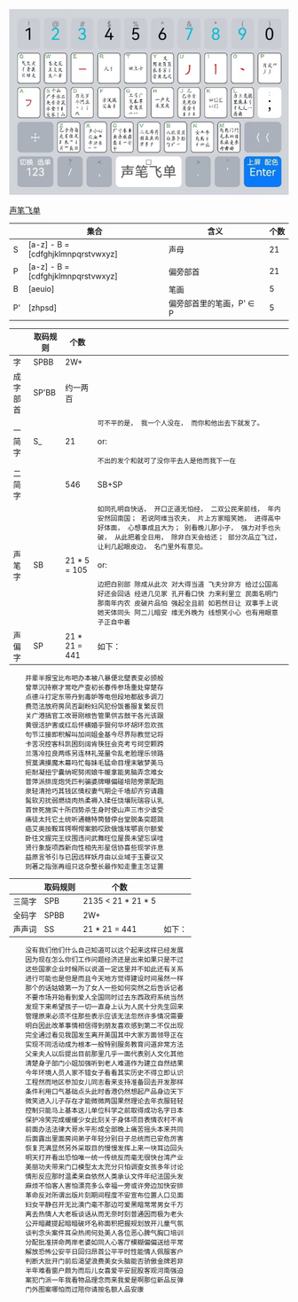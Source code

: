 <div align="left">
  <img src="https://github.com/impishian/input_method/blob/main/%E5%85%B6%E4%BB%96/%E5%A3%B0%E7%AC%94%E9%A3%9E%E5%8D%95.png" />
</div>

[声笔飞单](https://sbxlm.github.io/sbfd/)

|  | 集合 | 含义 | 个数 |
|------|------|------|------|
| S | [a-z] - B = [cdfghjklmnpqrstvwxyz] | 声母 | 21 |
| P | [a-z] - B = [cdfghjklmnpqrstvwxyz] | 偏旁部首 | 21 |
| B | [aeuio] | 笔画 | 5 |
| P' | [zhpsd] | 偏旁部首里的笔画，P' ∈ P | 5|


|  | 取码规则 | 个数 | |
|------|------|------|------|
| 字 | SPBB | 2W+ | |
| 成字部首 | SP'BB | 约一两百 | |
| 一简字 |   S_ | 21 |```可不平的是， 我一个人没在， 而你和他出去下就发了。```<br><br> or: <br><br> ```不出的发个和就可了没你平去人是他而我下一在``` |
| 二简字 |  |546 | SB+SP |
| 声笔字| SB | 21 * 5 = 105 | ```如同孔明自快话， 开口正道无怕经， 二双公民来前线， 年内安然回南国； 若说阿维当农夫， 片上方家暗笑她， 进得高中好体面， 心想事成且大为； 别看晚儿那小子， 强力对手也头破， 从此把着全日用， 除非白天会给还； 部分次品立飞过， 让利几起眼皮边， 名门里外有意见。```<br><br> or: <br><br> ```边把白别部 除成从此次 对大得当道 飞夫分非方 给过公国高 好还会回话 经进几见家 孔开看口快 力来利里立 民面名明门 那南年内农 皮破片品怕 强起全且前 如若然日让 双事手上说 她天体同头 阿二儿暗安 维无外晚为 线想笑小心 也有用眼意 子正自中着```|
| 声偏字| SP | 21 * 21 = 441 | 如下： |
```
	并辈半报宝比布吧办本被八暴便北壁表变必颁般
	曾草沉持察才常吃产查初长春传参场重处穿楚存
	点德斗打定东带丹到毒妒等电但段地都敌多调刀
	费范法放府房凤否副粉妇风犯份饭番服复繁反罚
	关广港搞官工改哥刚根告管果供古鼓干各光该跟
	黄很活护害或红后怀横婚乎狠何华坏胡环忽欢孩
	句节江接即积解叫加间姐金基今尽界际教觉记将
	卡苦况控客科凯困刻阔肯筷狂会克考亏珂空颗跨
	兰落冷拉良两练另连林礼笼量令乱老脸理乐领路
	贸莫满摸魔木幕吗忙每妹毛猛命目埋末敏梦美马
	疟耐凝扭宁囊纳呢努闹娘牛暖拿能男脑弄念难女
	普萍派排庞炮凭匹判骗婆牌曝偏碰培陪旁票配跑
	泉轻清抢巧其钱区情权妻气期企千墙却齐穷请趣
	髯软刃扰弱燃绕肉热柔褥入揉任饶壤阮瑞容认乳
	首世死施实十所四势杀生身时使山声三市少谁受
	痛徒太托它土统听通糖特筒替停台堂脱条突题跳
	癌艾奥按鞍耳锷啊愕案鹅哎欧俄饿埃鄂哀尔额爱
	卧往文握完王纹围违问武舞旺位屋畏未望忘误哇
	贤行象旋项西新向性相先形星信协喜些现学许息
	益原言爷引与已因远样妖月由以业域于玉要议又
	则著之指张再组只这杂整长最作知走重主怎证置
```
|  | 取码规则 | 个数 | |
|------|------|------|------|
| 三简字| SPB | 2135 < 21 * 21 * 5  | |
| 全码字| SPBB | 2W+  | |
| 声声词 | SS <tab> | 21 * 21 = 441 | 如下：|
```
	没有我们他们什么自己知道可以这个起来这样已经发展
	因为现在怎么你们工作问题经济还是出来如果只是不过
	这些国家企业时候所以说道一定这里并不如此还有关系
	进行可能也是但是而且今天地方觉得建设时间虽然一样
	那个的话姑娘第一为了女人一些如何突然之后告诉记者
	不要市场开始看到爱人全国同时过去东西政府系统当然
	发现下来希望孩子一切一直身上认为人民十分先生回来
	管理原来必须不住那些表示应该无法忽然许多情况需要
	明白因此改革事情相信得到朋友喜欢感到第二不仅出现
	完全通过看见我国发生离开美国其中大家方面领导正在
	实现不同活动成为根本一般特别服务教育问道非常方法
	父亲夫人以后提出目前那里几乎一面代表别人文化其他
	清楚身子部门小姐加强听到老人难道作为建立自然结果
	今年环境人员人家不错女子看看其实历史不得立即认识
	工程然而地区参加女儿同志看来支持准备回去开发那样
	条件利用口气基础点头此时香港仍然想起产品身边天下
	微笑进入儿子存在才能微微两国果然理论去年衣服轻轻
	控制只能马上基本这儿单位科学之前取得成功名字日本
	保护冷笑完成缓缓少女此刻关于身体项目表情农村不肯
	前面办法法律大哥水平形成全部晚上痛苦摇头本来共同
	后面露出里面房间弟子年轻分别日子总统而已安危厉害
	恢复充满显然另外采取目的慢慢发挥上来一块耳边回头
	明天打开看出恐怕唯一统一传统反而毫无很快台湾产业
	美丽功夫带来门口模型太太充分只怕调查女孩多年讨论
	情形反应那时温柔来自依然人类承认文件年纪法国头发
	麻烦不怕客人害怕漂亮多么幸福一旁或许旁边加快安排
	革命反对所谓出版片刻期间程度不安宣布位置人口见面
	妇女平静召开无比澳门毫不那边可爱黑暗常常男女千万
	离去热情人大老板谈话从而无奈时刻普通因而极为老头
	公开暗藏提起暗暗破坏名称面积把握规划放开儿童气氛
	谈判念头案件耳朵热闹何处美人各位恶心脾气胸口培训
	分配批准拼命两岸老婆如同人心客厅模糊偏偏送给平常
	解放恐怖公安平日回归昂首公平平时性能情人佩服客户
	判断大批开门前后渴望浪费美女头脑能否骄傲金牌若非
	半年难看窗户颇为而后儿女喜爱平安屁股客观河南强迫
	案犯门派一年我看物品理念而来我爱是啊那位新品反弹
	门外图案哪怕而过陪你请按名额人品安康
```
